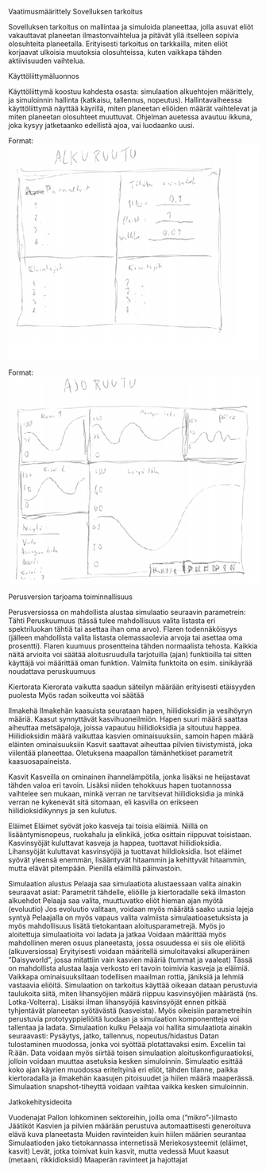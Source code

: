 ﻿Vaatimusmäärittely
Sovelluksen tarkoitus

Sovelluksen tarkoitus on mallintaa ja simuloida planeettaa, jolla asuvat eliöt vakauttavat planeetan ilmastonvaihtelua ja pitävät yllä itselleen sopivia olosuhteita planeetalla. Erityisesti tarkoitus on tarkkailla, miten eliöt korjaavat ulkoisia muutoksia olosuhteissa, kuten vaikkapa tähden aktiivisuuden vaihtelua.

Käyttöliittymäluonnos

Käyttöliittymä koostuu kahdesta osasta: simulaation alkuehtojen määrittely, ja simuloinnin hallinta (katkaisu, tallennus, nopeutus). Hallintavaiheessa käyttöliittymä näyttää käyrillä, miten planeetan eliöiden määrät vaihtelevat ja miten planeetan olosuhteet muuttuvat. Ohjelman auetessa avautuu ikkuna, joka kysyy jatketaanko edellistä ajoa, vai luodaanko uusi.

Format: ![Alkuruutu](https://github.com/rasse3/ot-harjoitustyo/blob/master/DaisySim/Dokumentaatio/kuvat/alkuruutu.bmp)

Format: ![Ajoruutu](https://github.com/rasse3/ot-harjoitustyo/blob/master/DaisySim/Dokumentaatio/kuvat/ajoruutu.bmp)


Perusversion tarjoama toiminnallisuus

Perusversiossa on mahdollista alustaa simulaatio seuraavin parametrein:
Tähti
Peruskuumuus (tässä tulee mahdollisuus valita listasta eri spektriluokan tähtiä tai asettaa ihan oma arvo).
Flaren todennäköisyys (jälleen mahdollista valita listasta olemassaolevia arvoja tai asettaa oma prosentti).
Flaren kuumuus prosentteina tähden normaalista tehosta.
Kaikkia näitä arvioita voi säätää aloitusruudulla tarjotuilla (ajan) funktioilla tai sitten käyttäjä voi määrittää oman funktion.
Valmiita funktoita on esim. sinikäyrää noudattava peruskuumuus

Kiertorata
Kierorata vaikutta saadun säteilyn määrään erityisesti etäisyyden puolesta
Myös radan soikeutta voi säätää

Ilmakehä
Ilmakehän kaasuista seurataan hapen, hiilidioksidin ja vesihöyryn määriä.
Kaasut synnyttävät kasvihuoneilmiön. 
Hapen suuri määrä saattaa aiheuttaa metsäpaloja, joissa vapautuu hiilidioksidia ja sitoutuu happea. Hiilidioksidin määrä vaikuttaa kasvien ominaisuuksiin, samoin hapen määrä eläinten ominaisuuksiin
Kasvit saattavat aiheuttaa pilvien tiivistymistä, joka viilentää planeettaa.
Oletuksena maapallon tämänhetkiset parametrit kaasuosapaineista.


Kasvit
Kasveilla on ominainen ihannelämpötila, jonka lisäksi ne heijastavat tähden valoa eri tavoin. Lisäksi niiden tehokkuus hapen tuotannossa vaihtelee sen mukaan, minkä verran ne tarvitsevat hiilidioksidia ja minkä verran ne kykenevät sitä sitomaan, eli kasvilla on erikseen hiilidioksidikynnys ja sen kulutus.

Eläimet
Eläimet syövät joko kasveja tai toisia eläimiä. Niillä on lisääntymisnopeus, ruokahalu ja elinkikä, jotka osittain riippuvat toisistaan.
Kasvinsyöjät kuluttavat kasveja ja happea, tuottavat hiilidioksidia. Lihansyöjät kuluttavat kasvinsyöjiä ja tuottavat hiildioksidia.
Isot eläimet syövät yleensä enemmän, lisääntyvät hitaammin ja kehittyvät hitaammin, mutta elävät pitempään.
Pienillä eläimillä päinvastoin.


Simulaation alustus
Pelaaja saa simulaatiota alustaessaan valita ainakin seuraavat asiat:
Parametrit tähdelle, eliöille ja kiertoradalle sekä ilmaston alkuehdot
Pelaaja saa valita, muuttuvatko eliöt hieman ajan myötä (evoluutio)
Jos evoluutio valitaan, voidaan myös määrätä saako uusia lajeja syntyä
Pelaajalla on myös vapaus valita valmiista simulaatioasetuksista ja myös mahdollisuus lisätä tietokantaan aloitusparametrejä. Myös jo aloitettuja simulaatioita voi ladata ja jatkaa
Voidaan määrittää myös mahdollinen meren osuus planeetasta, jossa osuudessa ei siis ole eliöitä (alkuversiossa)
Eryityisesti voidaan määritellä simuloitavaksi alkuperäinen ”Daisyworld”, jossa mitattiin vain kasvien määriä (tummat ja vaaleat)
Tässä on mahdollista alustaa laaja verkosto eri tavoin toimivia kasveja ja eläimiä. Vaikkapa ominaisuuksiltaan todellisen maailman rottia, jäniksiä ja lehmiä vastaavia eliöitä. 
Simulaation on tarkoitus käyttää oikeaan dataan perustuvia taulukoita siitä, miten lihansyöjien määrä riippuu kasvinsyöjien määrästä (ns. Lotka-Volterra). Lisäksi ilman lihansyöjiä kasvinsyöjät ennen pitkää tyhjentävät planeetan syötävästä (kasveista). Myös oikeisiin parametreihin perustuvia prototyyppieliöitä luodaan ja simulaation komponentteja voi tallentaa ja ladata.
Simulaation kulku
Pelaaja voi hallita simulaatiota ainakin seuraavasti:
Pysäytys, jatko, tallennus, nopeutus/hidastus
Datan tulostaminen muodossa, jonka voi syöttää plotattavaksi esim. Exceliin tai R:ään.
Data voidaan myös siirtää toisen simulaation aloituskonfiguraatioksi, jolloin voidaan muuttaa asetuksia kesken simuloinnin. 
Simulaatio esittää koko ajan käyrien muodossa eriteltyinä eri eliöt, tähden tilanne, paikka kiertoradalla ja ilmakehän kaasujen pitoisuudet ja hiilen määrä maaperässä.
Simulaation snapshot-tiheyttä voidaan vaihtaa vaikka kesken simuloinnin.



Jatkokehitysideoita

Vuodenajat
Pallon lohkominen sektoreihin, joilla oma (”mikro”-)ilmasto
Jäätiköt
Kasvien ja pilvien määrään perustuva automaattisesti generoituva elävä kuva planeetasta
Muiden ravinteiden kuin hiilen määrien seurantaa
Simulaatioden jako tietokannassa internetissä
Meriekosysteemit (eläimet, kasvit)
Levät, jotka toimivat kuin kasvit, mutta vedessä
Muut kaasut (metaani, rikkidioksidi)
Maaperän ravinteet ja hajottajat



